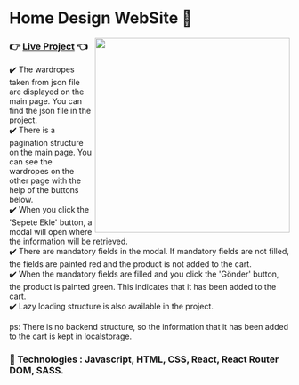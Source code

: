 # Home Design WebSite 🏡

<img src="https://media3.giphy.com/media/l0IylQoMkcbZUbtKw/giphy.gif?cid=ecf05e47pgjzmgxm5cmhdz1pmhgximi2ignfu4u590si7pqx&rid=giphy.gif&ct=g" width="350" align="right" margin="1">

### :point_right: <a href="https://koctas.netlify.app/">Live Project</a> :point_left: ###

:heavy_check_mark: The wardropes taken from json file are displayed on the main page. You can find the json file in the project. <br />
:heavy_check_mark: There is a pagination structure on the main page. You can see the wardropes on the other page with the help of the buttons below. <br />
:heavy_check_mark: When you click the 'Sepete Ekle' button, a modal will open where the information will be retrieved. <br /> 
:heavy_check_mark: There are mandatory fields in the modal. If mandatory fields are not filled, the fields are painted red and the product is not added to the cart. <br />
:heavy_check_mark: When the mandatory fields are filled and you click the 'Gönder' button, the product is painted green. This indicates that it has been added to the cart. <br />
:heavy_check_mark: Lazy loading structure is also available in the project. <br />

ps: There is no backend structure, so the information that it has been added to the cart is kept in localstorage.

### :rocket: Technologies : Javascript, HTML, CSS, React, React Router DOM, SASS.
